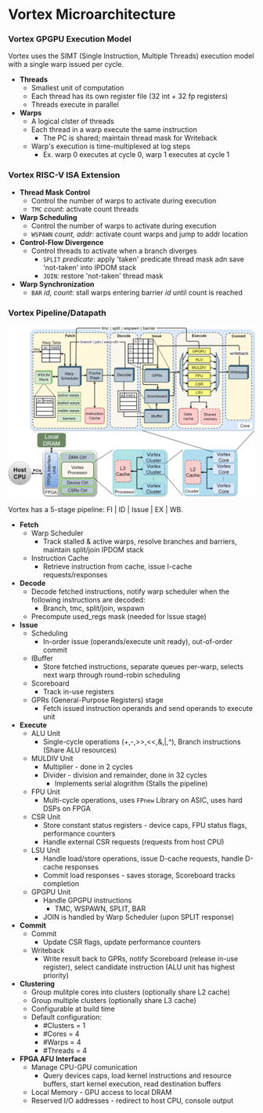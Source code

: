 # Vortex Microarchitecture

### Vortex GPGPU Execution Model

Vortex uses the SIMT (Single Instruction, Multiple Threads) execution model with a single warp issued per cycle.

- **Threads**
  - Smallest unit of computation
  - Each thread has its own register file (32 int + 32 fp registers)
  - Threads execute in parallel
- **Warps**
  - A logical clster of threads
  - Each thread in a warp execute the same instruction
    - The PC is shared; maintain thread mask for Writeback
  - Warp's execution is time-multiplexed at log steps
    - Ex. warp 0 executes at cycle 0, warp 1 executes at cycle 1

### Vortex RISC-V ISA Extension

- **Thread Mask Control**
  - Control the number of warps to activate during execution
  - `TMC` *count*: activate count threads
- **Warp Scheduling**
  - Control the number of warps to activate during execution
  - `WSPAWN` *count, addr*: activate count warps and jump to addr location
- **Control-Flow Divergence**
  - Control threads to activate when a branch diverges
    - `SPLIT` *predicate*: apply 'taken' predicate thread mask adn save 'not-taken' into IPDOM stack
    - `JOIN`: restore 'not-taken' thread mask
- **Warp Synchronization**
  - `BAR` *id, count*: stall warps entering barrier *id* until count is reached

### Vortex Pipeline/Datapath

![Image of Vortex Microarchitecture](vortex_microarchitecture_v2.png)

Vortex has a 5-stage pipeline: FI | ID | Issue | EX | WB.

- **Fetch**
  - Warp Scheduler
    - Track stalled & active warps, resolve branches and barriers, maintain split/join IPDOM stack
  - Instruction Cache
    - Retrieve instruction from cache, issue I-cache requests/responses
- **Decode**
  - Decode fetched instructions, notify warp scheduler when the following instructions are decoded:
    - Branch, tmc, split/join, wspawn
  - Precompute used_regs mask (needed for Issue stage)
- **Issue**
  - Scheduling
    - In-order issue (operands/execute unit ready), out-of-order commit
  - IBuffer
    - Store fetched instructions, separate queues per-warp, selects next warp through round-robin scheduling
  - Scoreboard
    - Track in-use registers
  - GPRs (General-Purpose Registers) stage
    - Fetch issued instruction operands and send operands to execute unit
- **Execute**
  - ALU Unit
    - Single-cycle operations (+,-,>>,<<,&,|,^), Branch instructions (Share ALU resources)
  - MULDIV Unit
    - Multiplier - done in 2 cycles
    - Divider - division and remainder, done in 32 cycles
      - Implements serial alogrithm (Stalls the pipeline)
  - FPU Unit
    - Multi-cycle operations, uses `FPnew` Library on ASIC, uses hard DSPs on FPGA
  - CSR Unit
    - Store constant status registers - device caps, FPU status flags, performance counters
    - Handle external CSR requests (requests from host CPU)
  - LSU Unit
    - Handle load/store operations, issue D-cache requests, handle D-cache responses
    - Commit load responses - saves storage, Scoreboard tracks completion
  - GPGPU Unit
    - Handle GPGPU instructions
      - TMC, WSPAWN, SPLIT, BAR
    - JOIN is handled by Warp Scheduler (upon SPLIT response)
- **Commit**
  - Commit
    - Update CSR flags, update performance counters
  - Writeback
    - Write result back to GPRs, notify Scoreboard (release in-use register), select candidate instruction (ALU unit has highest priority)
- **Clustering**
  - Group mulitple cores into clusters (optionally share L2 cache)
  - Group multiple clusters (optionally share L3 cache)
  - Configurable at build time
  - Default configuration:
    - #Clusters = 1
    - #Cores = 4
    - #Warps = 4
    - #Threads = 4
- **FPGA AFU Interface**
  - Manage CPU-GPU comunication
    - Query devices caps, load kernel instructions and resource buffers, start kernel execution, read destination buffers
  - Local Memory - GPU access to local DRAM
  - Reserved I/O addresses - redirect to host CPU, console output